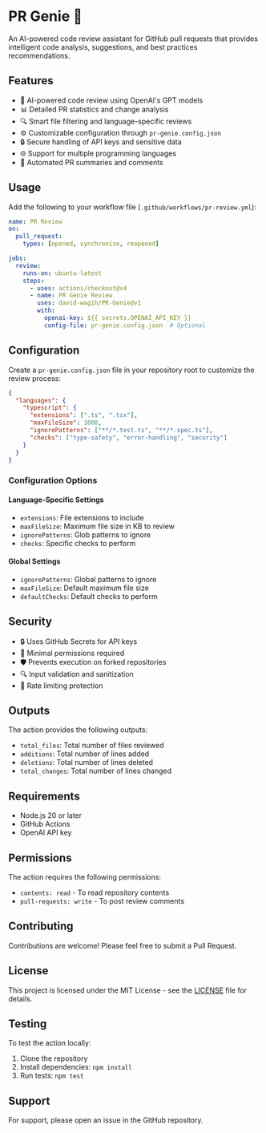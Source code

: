 # PR Genie 🤖

An AI-powered code review assistant for GitHub pull requests that provides intelligent code analysis, suggestions, and best practices recommendations.

## Features

- 🤖 AI-powered code review using OpenAI's GPT models
- 📊 Detailed PR statistics and change analysis
- 🔍 Smart file filtering and language-specific reviews
- ⚙️ Customizable configuration through `pr-genie.config.json`
- 🔒 Secure handling of API keys and sensitive data
- 🌐 Support for multiple programming languages
- 📝 Automated PR summaries and comments

## Usage

Add the following to your workflow file (`.github/workflows/pr-review.yml`):

```yaml
name: PR Review
on:
  pull_request:
    types: [opened, synchronize, reopened]

jobs:
  review:
    runs-on: ubuntu-latest
    steps:
      - uses: actions/checkout@v4
      - name: PR Genie Review
        uses: david-wagih/PR-Genie@v1
        with:
          openai-key: ${{ secrets.OPENAI_API_KEY }}
          config-file: pr-genie.config.json  # Optional
```

## Configuration

Create a `pr-genie.config.json` file in your repository root to customize the review process:

```json
{
  "languages": {
    "typescript": {
      "extensions": [".ts", ".tsx"],
      "maxFileSize": 1000,
      "ignorePatterns": ["**/*.test.ts", "**/*.spec.ts"],
      "checks": ["type-safety", "error-handling", "security"]
    }
  }
}
```

### Configuration Options

#### Language-Specific Settings
- `extensions`: File extensions to include
- `maxFileSize`: Maximum file size in KB to review
- `ignorePatterns`: Glob patterns to ignore
- `checks`: Specific checks to perform

#### Global Settings
- `ignorePatterns`: Global patterns to ignore
- `maxFileSize`: Default maximum file size
- `defaultChecks`: Default checks to perform

## Security

- 🔒 Uses GitHub Secrets for API keys
- 🔐 Minimal permissions required
- 🛡️ Prevents execution on forked repositories
- 🔍 Input validation and sanitization
- 🚫 Rate limiting protection

## Outputs

The action provides the following outputs:
- `total_files`: Total number of files reviewed
- `additions`: Total number of lines added
- `deletions`: Total number of lines deleted
- `total_changes`: Total number of lines changed

## Requirements

- Node.js 20 or later
- GitHub Actions
- OpenAI API key

## Permissions

The action requires the following permissions:
- `contents: read` - To read repository contents
- `pull-requests: write` - To post review comments

## Contributing

Contributions are welcome! Please feel free to submit a Pull Request.

## License

This project is licensed under the MIT License - see the [LICENSE](LICENSE) file for details.

## Testing

To test the action locally:

1. Clone the repository
2. Install dependencies: `npm install`
3. Run tests: `npm test`

## Support

For support, please open an issue in the GitHub repository. 